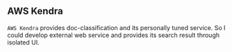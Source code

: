 ## AWS Kendra
`AWS Kendra` provides doc-classification and its personally tuned service. 
So I could develop external web service and provides its search result through isolated UI.
